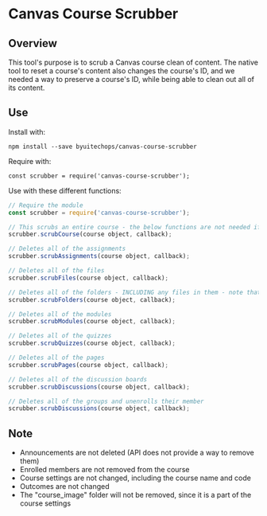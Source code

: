 # Canvas Course Scrubber

## Overview
This tool's purpose is to scrub a Canvas course clean of content. The native tool to reset a course's content also changes the course's ID, and we needed a way to preserve a course's ID, while being able to clean out all of its content.

## Use

Install with: 

```
npm install --save byuitechops/canvas-course-scrubber
```

Require with:

```
const scrubber = require('canvas-course-scrubber');
```

Use with these different functions:

```js
// Require the module
const scrubber = require('canvas-course-scrubber');

// This scrubs an entire course - the below functions are not needed if you use this one
scrubber.scrubCourse(course object, callback);

// Deletes all of the assignments
scrubber.scrubAssignments(course object, callback);

// Deletes all of the files
scrubber.scrubFiles(course object, callback);

// Deletes all of the folders - INCLUDING any files in them - note that this does not delete files at the top level, and that this should be used in tandem with scrubFiles
scrubber.scrubFolders(course object, callback);

// Deletes all of the modules
scrubber.scrubModules(course object, callback);

// Deletes all of the quizzes
scrubber.scrubQuizzes(course object, callback);

// Deletes all of the pages
scrubber.scrubPages(course object, callback);

// Deletes all of the discussion boards
scrubber.scrubDiscussions(course object, callback);

// Deletes all of the groups and unenrolls their member
scrubber.scrubDiscussions(course object, callback);
```

## Note

- Announcements are not deleted (API does not provide a way to remove them)
- Enrolled members are not removed from the course
- Course settings are not changed, including the course name and code
- Outcomes are not changed
- The "course_image" folder will not be removed, since it is a part of the course settings
